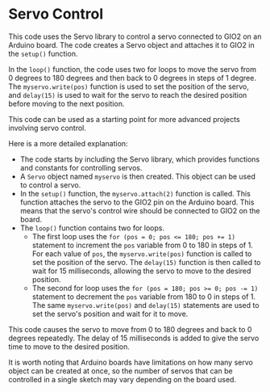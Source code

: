 # Servo Control

This code uses the Servo library to control a servo connected to GIO2 on an Arduino board. The code creates a Servo object and attaches it to GIO2 in the `setup()` function.

In the `loop()` function, the code uses two for loops to move the servo from 0 degrees to 180 degrees and then back to 0 degrees in steps of 1 degree. The `myservo.write(pos)` function is used to set the position of the servo, and `delay(15)` is used to wait for the servo to reach the desired position before moving to the next position.

This code can be used as a starting point for more advanced projects involving servo control.

Here is a more detailed explanation:

- The code starts by including the Servo library, which provides functions and constants for controlling servos.
- A `Servo` object named `myservo` is then created. This object can be used to control a servo.
- In the `setup()` function, the `myservo.attach(2)` function is called. This function attaches the servo to the GIO2 pin on the Arduino board. This means that the servo's control wire should be connected to GIO2 on the board.
- The `loop()` function contains two for loops.
    - The first loop uses the `for (pos = 0; pos <= 180; pos += 1)` statement to increment the `pos` variable from 0 to 180 in steps of 1. For each value of `pos`, the `myservo.write(pos)` function is called to set the position of the servo. The `delay(15)` function is then called to wait for 15 milliseconds, allowing the servo to move to the desired position.
    - The second for loop uses the `for (pos = 180; pos >= 0; pos -= 1)` statement to decrement the `pos` variable from 180 to 0 in steps of 1. The same `myservo.write(pos)` and `delay(15)` statements are used to set the servo's position and wait for it to move.

This code causes the servo to move from 0 to 180 degrees and back to 0 degrees repeatedly. The delay of 15 milliseconds is added to give the servo time to move to the desired position.

It is worth noting that Arduino boards have limitations on how many servo object can be created at once, so the number of servos that can be controlled in a single sketch may vary depending on the board used.

